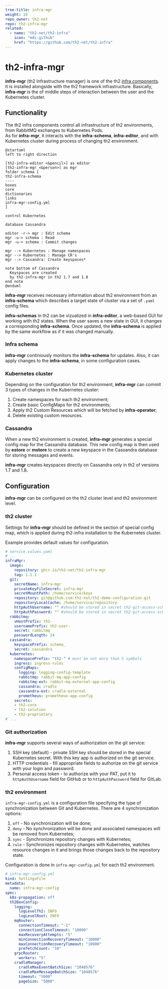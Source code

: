```yaml
---
tree-title: infra-mgr
weight: 10
repo_owner: th2-net
repo: th2-infra-mgr
related:
  - name: "th2-net/th2-infra"
    icon: "mdi-github"
    href: "https://github.com/th2-net/th2-infra"
--- 
```


# th2-infra-mgr

**infra-mgr** (th2 Infrastructure manager) is one of the th2 [infra components](../.). 
It is installed alongside with the th2 framework infrastructure. 
Basically, **infra-mgr** is the of middle steps of interaction between the user and the Kubernetes cluster.

<!--more-->

## Functionality

The th2 infra components control all infrastructure of th2 environments, from RabbitMQ exchanges to Kubernetes Pods.  
As for **infra-mgr**, it interacts with the **infra-schema**, **infra-editor**, and with Kubernetes cluster during process of changing th2 environment. 

```plantuml
@startuml
left to right direction

[th2-infra-editor <&pencil>] as editor
[th2-infra-mgr <&person>] as mgr
folder schema [
th2-infra-schema
----
boxes
core
dictionaries
links
infra-mgr-config.yml
]

control Kubernetes

database Cassandra

editor -r-> mgr : Edit schema
mgr -u-> schema : Read
mgr -u-> schema : Commit changes

mgr --> Kubernetes : Manage namespaces
mgr --> Kubernetes : Manage CR's
mgr --> Cassandra: Create keyspaces*

note bottom of Cassandra
  Keyspaces are created 
  by th2-infra-mgr in th2 1.7 and 1.8
end note
@enduml
```

**infra-mgr** receives necessary information about th2 environment from an **infra-schema** which describes a target state of cluster via a set of `.yaml` config files.

**infra-schemas** in th2 can be vizualized in **infra-editor**, a web-based GUI for working with th2 states. 
When the user saves a new state in GUI, it changes a corresponding **infra-schema**. 
Once updated, the **infra-schema** is applied by the same workflow as if it was changed manually.

### Infra schema

**infra-mgr** continiously monitors the **infra-schema** for updates. 
Also, it can apply changes to the **infra-schema**, in some configuration cases.

### Kubernetes cluster

Depending on the configuration for th2 environment, **infra-mgr** can commit 3 types of changes in the Kubernetes cluster:

1. Create namespaces for each th2 environment;
2. Create basic ConfigMaps for th2 environments;
3. Apply th2 Custom Resources which will be fetched by **infra-operator**;
4. Delete existing custom resources.

### Cassandra

When a new th2 environment is created, **infra-mgr** generates a special config map for the Cassandra database. 
This new config map is then used by **estore** or **mstore** to create a new keyspace in the Cassandra database for storing messages and events. 

<notice info>

**infra-mgr** creates keyspaces directly on Cassandra only in th2 of versions 1.7 and 1.8.

</notice>

## Configuration

**infra-mgr** can be configured on the th2 cluster level and th2 environment level.

### th2 cluster

Settings for **infra-mgr** should be defined in the section of special config map, which is applied during th2-infra installation to the Kubernetes cluster.

Example provides default values for configuration.

```yaml
# service.values.yaml
# ...
infraMgr:
  image:
    repository: ghcr.io/th2-net/th2-infra-mgr
    tag: 1.1.1
  git:
    secretName: infra-mgr
    privateKeyFileSecret: infra-mgr
    secretMountPath: /home/service/keys
    repository: git@github.com:th2-net/th2-demo-configuration.git
    repositoryLocalCache: /home/service/repository
    httpAuthUsername: "" #should be stored in secret th2-git-access-schemas 
    httpAuthPassword: "" #should be stored in secret th2-git-access-schemas
  rabbitmq:
    vHostPrefix: th2-
    usernamePrefix: th2-user-
    secret: rabbitmq
    passwordLength: 24
  cassandra:
    keyspacePrefix: schema_
    secret: cassandra
  kubernetes:
    namespacePrefix: "th2-" # must be not more than 5 symbols
    ingress: ingress-rules
    configMaps:
      logging: logging-config-template
      rabbitmq: rabbit-mq-app-config
      rabbitmq-ext: rabbit-mq-external-app-config
      cassandra: cradle
      cassandra-ext: cradle-external
      prometheus: prometheus-app-config
    secrets:
    - th2-core 
    - th2-solution
    - th2-proprietary
# ...
```

### Git authorization

**infra-mgr** supports several ways of authorization on the git service:

1. SSH key (default) - private SSH key should be stored in the special Kubernetes secret. With this key app is authorized on the git service.
2. HTTP credentials - fill appropriate fields to authorize on the git service with your login and password.
3. Personal access token - to authorize with your PAT, put it to `httpAuthUsername` field for GitHub or to  `httpAuthPassword` field for GitLab.

### th2 environment

`infra-mgr-config.yml` is a configuration file specifying the type of synchronization between Git and Kubernetes. 
There are 4 synchronization options:

1. `off` - No synchronization will be done;
2. `deny` - No synchronization will be done and associated namespaces will be removed from Kubernetes;
3. `sync` - Synchronizes repository changes with Kubernetes;
4. `rule` - Synchronizes repository changes with Kubernetes, watches resource changes in it and brings those changes back to the repository state.

<notice info>

Configuration is done in `infra-mgr-config.yml` for each th2 environment. 

</notice>

```yaml
# infra-mgr-config.yml
kind: SettingsFile
metadata:
  name: infra-mgr-config
spec:
  k8s-propagation: off
  th2BoxConfig:
    logging:
      logLevelTh2: INFO
      logLevelRoot: INFO
    mqRouter:
      connectionTimeout: "-1"
      connectionCloseTimeout: "10000"
      maxRecoveryAttempts: "5"
      minConnectionRecoveryTimeout: "10000"
      maxConnectionRecoveryTimeout: "10000"
      prefetchCount: "10"
    grpcRouter:
      workers: "5"
    cradleManager:
      cradleMaxEventBatchSize: "1048576"
      cradleMaxMessageBatchSize: "1048576"
      timeout: "5000"
      pageSize: "5000"
```
